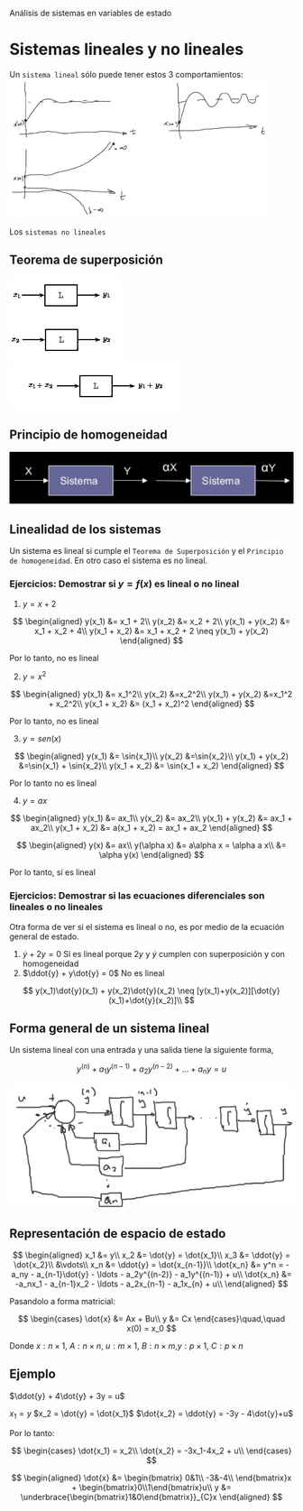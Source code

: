 Análisis de sistemas en variables de estado

# Sistemas lineales y no lineales
Un `sistema lineal` sólo puede tener estos 3 comportamientos:
![1075047a4dd3901dbe9e177f4a79c055.png](../../img/45c83e6e9e0746bf89e72333f47a3e24.png)

Los `sistemas no lineales`

## Teorema de superposición
![6941d00ee7b940bbd85cc4e1a8b85ff3.png](../../img/5688cb6c62814f2a9a421f9e03aa9b1f.png)
![cc21309907b085372c4b7b5f34a561e0.png](../../img/8798213947e048bdbda9718e0a486f3d.png)

## Principio de homogeneidad
![ab92b26b54799d796ec72aab51f81069.png](../../img/f2d244267b74476a971db4addd33a875.png)

## Linealidad de los sistemas
Un sistema es lineal si cumple el `Teorema de Superposición` y el `Principio de homogeneidad`. En otro caso el sistema es no lineal.

### Ejercicios: Demostrar si $y=f(x)$ es lineal o no lineal
1. $y = x + 2$

$$
\begin{aligned}
y(x_1) &= x_1 + 2\\
y(x_2) &= x_2 + 2\\
y(x_1) + y(x_2) &= x_1 + x_2 + 4\\
y(x_1 + x_2) &= x_1 + x_2 + 2 \neq y(x_1) + y(x_2)
\end{aligned}
$$

 Por lo tanto, no es lineal
 
2. $y = x^2$

$$
\begin{aligned}
y(x_1) &= x_1^2\\
y(x_2) &=x_2^2\\
y(x_1) + y(x_2) &=x_1^2 + x_2^2\\
y(x_1 + x_2) &= (x_1 + x_2)^2
\end{aligned}
$$

 Por lo tanto, no es lineal

3. $y=sen(x)$

$$
\begin{aligned}
y(x_1) &= \sin{x_1}\\
y(x_2) &=\sin{x_2}\\
y(x_1) + y(x_2) &=\sin{x_1} + \sin{x_2}\\
y(x_1 + x_2) &= \sin(x_1 + x_2)
\end{aligned}
$$

Por lo tanto no es lineal

4. $y=ax$

$$
\begin{aligned}
y(x_1) &= ax_1\\
y(x_2) &= ax_2\\
y(x_1) + y(x_2) &= ax_1 + ax_2\\
y(x_1 + x_2) &= a(x_1 + x_2) = ax_1 + ax_2
\end{aligned}
$$

$$
\begin{aligned}
y(x) &= ax\\
y(\alpha x) &= a\alpha x = \alpha a x\\
&= \alpha y(x)
\end{aligned}
$$

Por lo tanto, sí es lineal

### Ejercicios: Demostrar si las ecuaciones diferenciales son lineales o no lineales
Otra forma de ver si el sistema es lineal o no, es por medio de la ecuación general de estado.

1. $\dot{y} + 2 y = 0$ Sí es lineal porque $2 y$ y $\dot{y}$ cumplen con superposición y con homogeneidad
2. $\ddot{y} + y\dot{y} = 0$ No es lineal

$$
y(x_1)\dot{y}(x_1) + y(x_2)\dot{y}(x_2) \neq [y(x_1)+y(x_2)][\dot{y}(x_1)+\dot{y}(x_2)]\\
$$


## Forma general de un sistema lineal
Un sistema lineal con una entrada y una salida tiene la siguiente forma,

$$
y^{(n)} + a_1y^{(n-1)} + a_2y^{(n-2)} + \ldots + a_ny = u
$$


![fd2f2f03c56db40c11b27afd1fc50c11.png](../../img/c06c13dc115245988a79f644db947cc8.png)

## Representación de espacio de estado

$$
\begin{aligned}
x_1 &= y\\
x_2 &= \dot{y} = \dot{x_1}\\
x_3 &= \ddot{y} = \dot{x_2}\\
&\vdots\\
x_n &= \ddot{y} = \dot{x_{n-1}}\\
\dot{x_n} &= y^n = -a_ny - a_{n-1}\dot{y} - \ldots - a_2y^{(n-2)} - a_1y^{(n-1)} + u\\
\dot{x_n} &= -a_nx_1 - a_{n-1}x_2 - \ldots - a_2x_{n-1} - a_1x_{n} + u\\
\end{aligned}
$$


Pasandolo a forma matricial:

$$
\begin{cases}
\dot{x} &= Ax + Bu\\
y &= Cx
\end{cases}\quad,\quad x(0) = x_0
$$

Donde
$x: n\times1$, $A:n\times n$, $u:m\times 1$, $B:n\times m$,$y:p\times 1$, $C: p\times n$

## Ejemplo
$\ddot{y} + 4\dot{y} + 3y = u$

$x_1 = y$
$x_2 = \dot{y} = \dot{x_1}$
$\dot{x_2} = \ddot{y} = -3y - 4\dot{y}+u$

Por lo tanto:

$$
\begin{cases}
\dot{x_1} = x_2\\
\dot{x_2} = -3x_1-4x_2 + u\\
\end{cases}
$$

$$
\begin{aligned}
\dot{x} &= \begin{bmatrix}
0&1\\
-3&-4\\
\end{bmatrix}x + \begin{bmatrix}0\\1\end{bmatrix}u\\
y &= \underbrace{\begin{bmatrix}1&0\end{bmatrix}}_{C}x
\end{aligned}
$$
